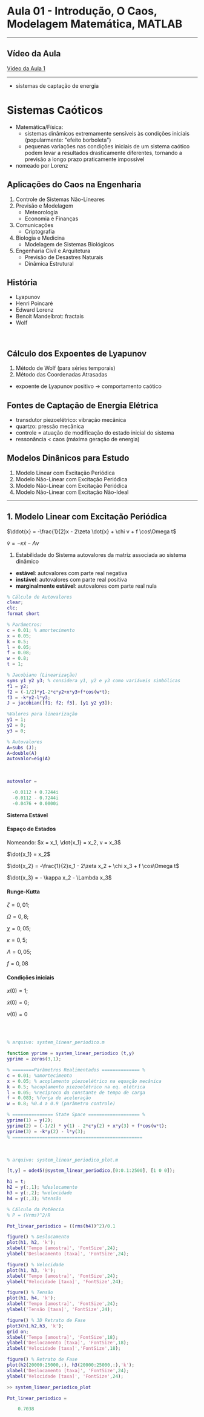 # Aula 01 - Introdução, O Caos, Modelagem Matemática, MATLAB

---

## Vídeo da Aula
[Vídeo da Aula 1](https://drive.google.com/file/d/14ypGwx7wNAB_eVl_uA3QIJynI3fYP0cI/view)

---

- sistemas de captação de energia


# Sistemas Caóticos
- Matemática/Física: 
    - sistemas dinâmicos extremamente sensíveis às condições iniciais (popularmente: "efeito borboleta")
    - pequenas variações nas condições iniciais de um sistema caótico podem levar a resultados drasticamente diferentes, tornando a previsão a longo prazo praticamente impossível
- nomeado por Lorenz


## Aplicações do Caos na Engenharia
1. Controle de Sistemas Não-Lineares
2. Previsão e Modelagem
    - Meteorologia
    - Economia e Finanças
3. Comunicações
    - Criptografia
4. Biologia e Medicina
    - Modelagem de Sistemas Biológicos
5. Engenharia Civil e Arquitetura
    - Previsão de Desastres Naturais
    - Dinâmica Estrutural


## História
- Lyapunov
- Henri Poincaré
- Edward Lorenz
- Benoit Mandelbrot: fractais
- Wolf
<br>


## Cálculo dos Expoentes de Lyapunov
1. Método de Wolf (para séries temporais)
2. Método das Coordenadas Atrasadas

- expoente de Lyapunov positivo -> comportamento caótico


## Fontes de Captação de Energia Elétrica
- transdutor piezoelétrico: vibração mecânica
- quartzo: pressão mecânica
- controle = atuação de modificação do estado inicial do sistema
- ressonância < caos (máxima geração de energia)

## Modelos Dinânicos para Estudo
1. Modelo Linear com Excitação Periódica
2. Modelo Não-Linear com Excitação Periódica
3. Modelo Não-Linear com Excitação Periódica
4. Modelo Não-Linear com Excitação Não-Ideal

---

## 1. Modelo Linear com Excitação Periódica
$\ddot{x} = -\frac{1}{2}x - 2\zeta \dot{x} + \chi v + f \cos\Omega t$

$\dot{v} = -\kappa\dot{x} - \Lambda v$

<!--Constantes:

 - $x$ = deslocamento
- $\dot{x}$ = velocidade
- $\ddot{x}$ = aceleração
- $\dot{v}$ = tensão

- $v$ =  potência
- $\chi \rightarrow \zeta$
- $\Lambda$ = perda elétrica? -->


1. Estabilidade do Sistema
autovalores da matriz associada ao sistema dinâmico
- **estável**: autovalores com parte real negativa
- **instável**: autovalores com parte real positiva
- **marginalmente estável**: autovalores com parte real nula

```matlab
% Cálculo de Autovalores
clear;
clc;
format short

% Parâmetros:
c = 0.01; % amortecimento
x = 0.05;
k = 0.5;
l = 0.05;
f = 0.08;
w = 0.8;
t = 1;

% Jacobiano (Linearização)
syms y1 y2 y3; % considera y1, y2 e y3 como variáveis simbólicas
f1 = y2;
f2 = (-1/2)*y1-2*c*y2+x*y3+f*cos(w*t);
f3 = -k*y2-l*y3;
J = jacobian([f1; f2; f3], [y1 y2 y3]);

%Valores para linearização
y1 = 1;
y2 = 0;
y3 = 0;

% Autovalores
A=subs (J);
A=double(A)
autovalor=eig(A)
```

<br>

```matlab
autovalor =

  -0.0112 + 0.7244i
  -0.0112 - 0.7244i
  -0.0476 + 0.0000i
```

**Sistema Estável**

#### Espaço de Estados
Nomeando: $x = x_1, \dot{x_1} = x_2, v = x_3$

$\dot{x_1} = x_2$

$\dot{x_2} = -\frac{1}{2}x_1 - 2\zeta x_2 + \chi x_3 + f \cos\Omega t$

$\dot{x_3} = - \kappa x_2 - \Lambda x_3$

#### Runge-Kutta
$\zeta = 0,01$;

$\Omega = 0,8$;

$\chi = 0,05$;

$\kappa = 0,5$;

$\Lambda = 0,05$;

$f = 0,08$

#### Condições iniciais
$x(0) = 1$;

$\dot{x}(0) = 0$;

$v(0) = 0$

<br>

```matlab

% arquivo: system_linear_periodico.m

function yprime = system_linear_periodico (t,y)
yprime = zeros(3,1);

% ========Parâmetros Realimentados ============== %
c = 0.01; %amortecimento
x = 0.05; % acoplamento piezoelétrico na equação mecânica
k = 0.5; %acoplamento piezoelétrico na eq. elétrica
l = 0.05; %recíproco da constante de tempo de carga
f = 0.083; %força de aceleração
w = 0.8; %0.4 a 0.9 (parâmetro controle)

% =============== State Space =================== %
yprime(1) = y(2);
yprime(2) = (-1/2) * y(1) - 2*c*y(2) + x*y(3) + f*cos(w*t);
yprime(3) = -k*y(2) - l*y(3);
% ================================================
```

<br>

```matlab
% arquivo: system_linear_periodico_plot.m

[t,y] = ode45(@system_linear_periodico,[0:0.1:2500], [1 0 0]);

h1 = t;
h2 = y(:,1); %deslocamento
h3 = y(:,2); %velocidade
h4 = y(:,3); %tensão

% Cálculo da Potência
% P = (Vrms)^2/R

Pot_linear_periodico = ((rms(h4))^2)/0.1

figure() % Deslocamento
plot(h1, h2, 'k');
xlabel('Tempo [amostra]', 'FontSize',24);
ylabel('Deslocamento [taxa]', 'FontSize',24);

figure() % Velocidade
plot(h1, h3, 'k');
xlabel('Tempo [amostra]', 'FontSize',24);
ylabel('Velocidade [taxa]', 'FontSize',24);

figure() % Tensão
plot(h1, h4, 'k');
xlabel('Tempo [amostra]', 'FontSize',24);
ylabel('Tensão [taxa]', 'FontSize',24);

figure() % 3D Retrato de Fase
plot3(h1,h2,h3, 'k');
grid on;
xlabel('Tempo [amostra]', 'FontSize',18);
ylabel('Deslocamento [taxa]', 'FontSize',18);
zlabel('Velocidade [taxa]','FontSize',18);

figure() % Retrato de Fase
plot(h2(20000:25000,:), h3(20000:25000,:),'k');
xlabel('Deslocamento [taxa]', 'FontSize',24);
ylabel('Velocidade [taxa]', 'FontSize',24);
```


```matlab
>> system_linear_periodico_plot

Pot_linear_periodico =

    0.7038
```

<!-- - estabilização rápida = amortecimento alto -->